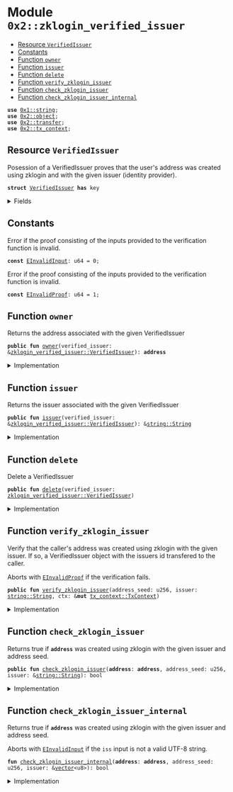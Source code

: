 
<a name="0x2_zklogin_verified_issuer"></a>

# Module `0x2::zklogin_verified_issuer`



-  [Resource `VerifiedIssuer`](#0x2_zklogin_verified_issuer_VerifiedIssuer)
-  [Constants](#@Constants_0)
-  [Function `owner`](#0x2_zklogin_verified_issuer_owner)
-  [Function `issuer`](#0x2_zklogin_verified_issuer_issuer)
-  [Function `delete`](#0x2_zklogin_verified_issuer_delete)
-  [Function `verify_zklogin_issuer`](#0x2_zklogin_verified_issuer_verify_zklogin_issuer)
-  [Function `check_zklogin_issuer`](#0x2_zklogin_verified_issuer_check_zklogin_issuer)
-  [Function `check_zklogin_issuer_internal`](#0x2_zklogin_verified_issuer_check_zklogin_issuer_internal)


<pre><code><b>use</b> <a href="dependencies/move-stdlib/string.md#0x1_string">0x1::string</a>;
<b>use</b> <a href="object.md#0x2_object">0x2::object</a>;
<b>use</b> <a href="transfer.md#0x2_transfer">0x2::transfer</a>;
<b>use</b> <a href="tx_context.md#0x2_tx_context">0x2::tx_context</a>;
</code></pre>



<a name="0x2_zklogin_verified_issuer_VerifiedIssuer"></a>

## Resource `VerifiedIssuer`

Posession of a VerifiedIssuer proves that the user's address was created using zklogin and with the given issuer
(identity provider).


<pre><code><b>struct</b> <a href="zklogin_verified_issuer.md#0x2_zklogin_verified_issuer_VerifiedIssuer">VerifiedIssuer</a> <b>has</b> key
</code></pre>



<details>
<summary>Fields</summary>


<dl>
<dt>
<code>id: <a href="object.md#0x2_object_UID">object::UID</a></code>
</dt>
<dd>
 The ID of this VerifiedIssuer
</dd>
<dt>
<code>owner: <b>address</b></code>
</dt>
<dd>
 The address this VerifiedID is associated with
</dd>
<dt>
<code>issuer: <a href="dependencies/move-stdlib/string.md#0x1_string_String">string::String</a></code>
</dt>
<dd>
 The issuer
</dd>
</dl>


</details>

<a name="@Constants_0"></a>

## Constants


<a name="0x2_zklogin_verified_issuer_EInvalidInput"></a>

Error if the proof consisting of the inputs provided to the verification function is invalid.


<pre><code><b>const</b> <a href="zklogin_verified_issuer.md#0x2_zklogin_verified_issuer_EInvalidInput">EInvalidInput</a>: u64 = 0;
</code></pre>



<a name="0x2_zklogin_verified_issuer_EInvalidProof"></a>

Error if the proof consisting of the inputs provided to the verification function is invalid.


<pre><code><b>const</b> <a href="zklogin_verified_issuer.md#0x2_zklogin_verified_issuer_EInvalidProof">EInvalidProof</a>: u64 = 1;
</code></pre>



<a name="0x2_zklogin_verified_issuer_owner"></a>

## Function `owner`

Returns the address associated with the given VerifiedIssuer


<pre><code><b>public</b> <b>fun</b> <a href="zklogin_verified_issuer.md#0x2_zklogin_verified_issuer_owner">owner</a>(verified_issuer: &<a href="zklogin_verified_issuer.md#0x2_zklogin_verified_issuer_VerifiedIssuer">zklogin_verified_issuer::VerifiedIssuer</a>): <b>address</b>
</code></pre>



<details>
<summary>Implementation</summary>


<pre><code><b>public</b> <b>fun</b> <a href="zklogin_verified_issuer.md#0x2_zklogin_verified_issuer_owner">owner</a>(verified_issuer: &<a href="zklogin_verified_issuer.md#0x2_zklogin_verified_issuer_VerifiedIssuer">VerifiedIssuer</a>): <b>address</b> {
    verified_issuer.owner
}
</code></pre>



</details>

<a name="0x2_zklogin_verified_issuer_issuer"></a>

## Function `issuer`

Returns the issuer associated with the given VerifiedIssuer


<pre><code><b>public</b> <b>fun</b> <a href="zklogin_verified_issuer.md#0x2_zklogin_verified_issuer_issuer">issuer</a>(verified_issuer: &<a href="zklogin_verified_issuer.md#0x2_zklogin_verified_issuer_VerifiedIssuer">zklogin_verified_issuer::VerifiedIssuer</a>): &<a href="dependencies/move-stdlib/string.md#0x1_string_String">string::String</a>
</code></pre>



<details>
<summary>Implementation</summary>


<pre><code><b>public</b> <b>fun</b> <a href="zklogin_verified_issuer.md#0x2_zklogin_verified_issuer_issuer">issuer</a>(verified_issuer: &<a href="zklogin_verified_issuer.md#0x2_zklogin_verified_issuer_VerifiedIssuer">VerifiedIssuer</a>): &String {
    &verified_issuer.issuer
}
</code></pre>



</details>

<a name="0x2_zklogin_verified_issuer_delete"></a>

## Function `delete`

Delete a VerifiedIssuer


<pre><code><b>public</b> <b>fun</b> <a href="zklogin_verified_issuer.md#0x2_zklogin_verified_issuer_delete">delete</a>(verified_issuer: <a href="zklogin_verified_issuer.md#0x2_zklogin_verified_issuer_VerifiedIssuer">zklogin_verified_issuer::VerifiedIssuer</a>)
</code></pre>



<details>
<summary>Implementation</summary>


<pre><code><b>public</b> <b>fun</b> <a href="zklogin_verified_issuer.md#0x2_zklogin_verified_issuer_delete">delete</a>(verified_issuer: <a href="zklogin_verified_issuer.md#0x2_zklogin_verified_issuer_VerifiedIssuer">VerifiedIssuer</a>) {
    <b>let</b> <a href="zklogin_verified_issuer.md#0x2_zklogin_verified_issuer_VerifiedIssuer">VerifiedIssuer</a> { id, owner: _, issuer: _ } = verified_issuer;
    <a href="object.md#0x2_object_delete">object::delete</a>(id);
}
</code></pre>



</details>

<a name="0x2_zklogin_verified_issuer_verify_zklogin_issuer"></a>

## Function `verify_zklogin_issuer`

Verify that the caller's address was created using zklogin with the given issuer. If so, a VerifiedIssuer object
with the issuers id transfered to the caller.

Aborts with <code><a href="zklogin_verified_issuer.md#0x2_zklogin_verified_issuer_EInvalidProof">EInvalidProof</a></code> if the verification fails.


<pre><code><b>public</b> <b>fun</b> <a href="zklogin_verified_issuer.md#0x2_zklogin_verified_issuer_verify_zklogin_issuer">verify_zklogin_issuer</a>(address_seed: u256, issuer: <a href="dependencies/move-stdlib/string.md#0x1_string_String">string::String</a>, ctx: &<b>mut</b> <a href="tx_context.md#0x2_tx_context_TxContext">tx_context::TxContext</a>)
</code></pre>



<details>
<summary>Implementation</summary>


<pre><code><b>public</b> <b>fun</b> <a href="zklogin_verified_issuer.md#0x2_zklogin_verified_issuer_verify_zklogin_issuer">verify_zklogin_issuer</a>(
    address_seed: u256,
    issuer: String,
    ctx: &<b>mut</b> TxContext,
) {
    <b>let</b> sender = <a href="tx_context.md#0x2_tx_context_sender">tx_context::sender</a>(ctx);
    <b>assert</b>!(<a href="zklogin_verified_issuer.md#0x2_zklogin_verified_issuer_check_zklogin_issuer">check_zklogin_issuer</a>(sender, address_seed, &issuer), <a href="zklogin_verified_issuer.md#0x2_zklogin_verified_issuer_EInvalidProof">EInvalidProof</a>);
    <a href="transfer.md#0x2_transfer_transfer">transfer::transfer</a>(
        <a href="zklogin_verified_issuer.md#0x2_zklogin_verified_issuer_VerifiedIssuer">VerifiedIssuer</a> {
            id: <a href="object.md#0x2_object_new">object::new</a>(ctx),
            owner: sender,
            issuer
        },
        sender
    )
}
</code></pre>



</details>

<a name="0x2_zklogin_verified_issuer_check_zklogin_issuer"></a>

## Function `check_zklogin_issuer`

Returns true if <code><b>address</b></code> was created using zklogin with the given issuer and address seed.


<pre><code><b>public</b> <b>fun</b> <a href="zklogin_verified_issuer.md#0x2_zklogin_verified_issuer_check_zklogin_issuer">check_zklogin_issuer</a>(<b>address</b>: <b>address</b>, address_seed: u256, issuer: &<a href="dependencies/move-stdlib/string.md#0x1_string_String">string::String</a>): bool
</code></pre>



<details>
<summary>Implementation</summary>


<pre><code><b>public</b> <b>fun</b> <a href="zklogin_verified_issuer.md#0x2_zklogin_verified_issuer_check_zklogin_issuer">check_zklogin_issuer</a>(
    <b>address</b>: <b>address</b>,
    address_seed: u256,
    issuer: &String,
): bool {
    <a href="zklogin_verified_issuer.md#0x2_zklogin_verified_issuer_check_zklogin_issuer_internal">check_zklogin_issuer_internal</a>(<b>address</b>, address_seed, std::string::bytes(issuer))
}
</code></pre>



</details>

<a name="0x2_zklogin_verified_issuer_check_zklogin_issuer_internal"></a>

## Function `check_zklogin_issuer_internal`

Returns true if <code><b>address</b></code> was created using zklogin with the given issuer and address seed.

Aborts with <code><a href="zklogin_verified_issuer.md#0x2_zklogin_verified_issuer_EInvalidInput">EInvalidInput</a></code> if the <code>iss</code> input is not a valid UTF-8 string.


<pre><code><b>fun</b> <a href="zklogin_verified_issuer.md#0x2_zklogin_verified_issuer_check_zklogin_issuer_internal">check_zklogin_issuer_internal</a>(<b>address</b>: <b>address</b>, address_seed: u256, issuer: &<a href="dependencies/move-stdlib/vector.md#0x1_vector">vector</a>&lt;u8&gt;): bool
</code></pre>



<details>
<summary>Implementation</summary>


<pre><code><b>native</b> <b>fun</b> <a href="zklogin_verified_issuer.md#0x2_zklogin_verified_issuer_check_zklogin_issuer_internal">check_zklogin_issuer_internal</a>(
    <b>address</b>: <b>address</b>,
    address_seed: u256,
    issuer: &<a href="dependencies/move-stdlib/vector.md#0x1_vector">vector</a>&lt;u8&gt;,
): bool;
</code></pre>



</details>
